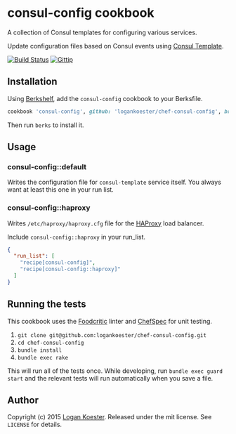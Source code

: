 # consul-config cookbook

A collection of Consul templates for configuring various services.

Update configuration files based on Consul events using [Consul Template](https://github.com/hashicorp/consul-template).

[![Build Status](http://ci.ldk.io/logankoester/chef-consul-config/badge)](http://ci.ldk.io/logankoester/chef-consul-config/)
[![Gittip](http://img.shields.io/gittip/logankoester.png)](https://www.gittip.com/logankoester/)

## Installation

Using [Berkshelf](http://berkshelf.com/), add the `consul-config` cookbook to your Berksfile.

```ruby
cookbook 'consul-config', github: 'logankoester/chef-consul-config', branch: 'master'
```
Then run `berks` to install it.

## Usage

### consul-config::default

Writes the configuration file for `consul-template` service itself. You always want at least this one in your run list.

### consul-config::haproxy

Writes `/etc/haproxy/haproxy.cfg` file for the [HAProxy](http://www.haproxy.org) load balancer.

Include `consul-config::haproxy` in your run_list.

```json
{
  "run_list": [
    "recipe[consul-config]",
    "recipe[consul-config::haproxy]"
  ]
}
```

## Running the tests

This cookbook uses the [Foodcritic](http://www.foodcritic.io/) linter and [ChefSpec](http://sethvargo.github.io/chefspec/) for unit testing.

1. `git clone git@github.com:logankoester/chef-consul-config.git`
2. `cd chef-consul-config`
3. `bundle install`
4. `bundle exec rake`

This will run all of the tests once. While developing, run `bundle exec guard start` and the relevant tests will run automatically when you save a file.

## Author

Copyright (c) 2015 [Logan Koester](http://logankoester.com). Released under the mit license. See `LICENSE` for details.
